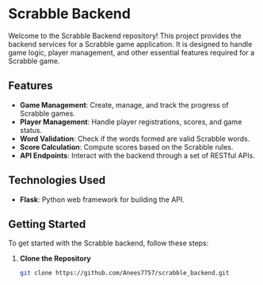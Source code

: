 # Scrabble Backend

Welcome to the Scrabble Backend repository! This project provides the backend services for a Scrabble game application. It is designed to handle game logic, player management, and other essential features required for a Scrabble game.

## Features

- **Game Management**: Create, manage, and track the progress of Scrabble games.
- **Player Management**: Handle player registrations, scores, and game status.
- **Word Validation**: Check if the words formed are valid Scrabble words.
- **Score Calculation**: Compute scores based on the Scrabble rules.
- **API Endpoints**: Interact with the backend through a set of RESTful APIs.

## Technologies Used

- **Flask**: Python web framework for building the API.

## Getting Started

To get started with the Scrabble backend, follow these steps:

1. **Clone the Repository**

   ```bash
   git clone https://github.com/Anees7757/scrabble_backend.git
